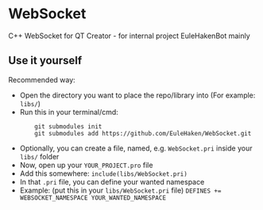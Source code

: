 # WebSocket
C++ WebSocket for QT Creator - for internal project EuleHakenBot mainly

## Use it yourself
Recommended way:
* Open the directory you want to place the repo/library into (For example: `libs/`)
* Run this in your terminal/cmd:
    ```
        git submodules init
        git submodules add https://github.com/EuleHaken/WebSocket.git
    ```
* Optionally, you can create a file, named, e.g. `WebSocket.pri` inside your `libs/` folder
* Now, open up your `YOUR_PROJECT.pro` file
* Add this somewhere: `include(libs/WebSocket.pri)`
* In that `.pri` file, you can define your wanted namespace
* Example: (put this in your `libs/WebSocket.pri` file) `DEFINES += WEBSOCKET_NAMESPACE YOUR_WANTED_NAMESPACE`
